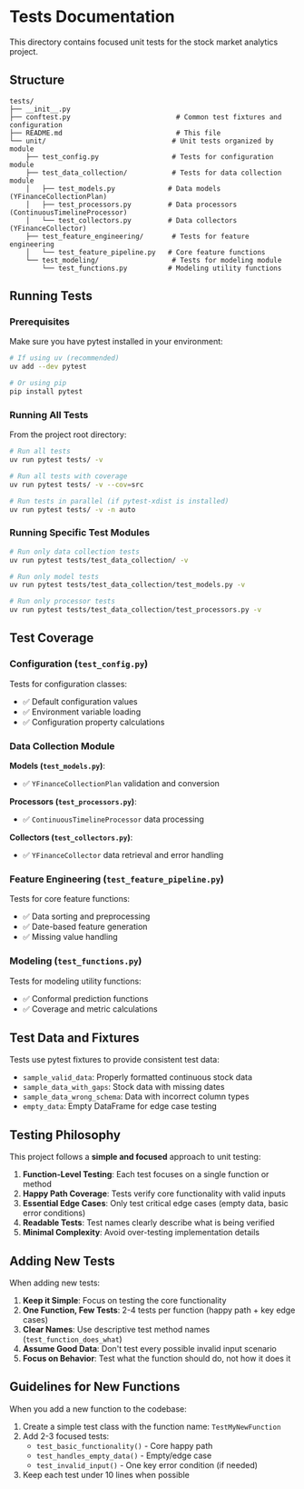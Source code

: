 # Tests Documentation

This directory contains focused unit tests for the stock market analytics project.

## Structure

```
tests/
├── __init__.py
├── conftest.py                          # Common test fixtures and configuration
├── README.md                            # This file
└── unit/                               # Unit tests organized by module
    ├── test_config.py                  # Tests for configuration module
    ├── test_data_collection/           # Tests for data collection module
    │   ├── test_models.py             # Data models (YFinanceCollectionPlan)
    │   ├── test_processors.py         # Data processors (ContinuousTimelineProcessor)
    │   └── test_collectors.py         # Data collectors (YFinanceCollector)
    ├── test_feature_engineering/       # Tests for feature engineering
    │   └── test_feature_pipeline.py   # Core feature functions
    └── test_modeling/                  # Tests for modeling module
        └── test_functions.py          # Modeling utility functions
```

## Running Tests

### Prerequisites

Make sure you have pytest installed in your environment:

```bash
# If using uv (recommended)
uv add --dev pytest

# Or using pip
pip install pytest
```

### Running All Tests

From the project root directory:

```bash
# Run all tests
uv run pytest tests/ -v

# Run all tests with coverage
uv run pytest tests/ -v --cov=src

# Run tests in parallel (if pytest-xdist is installed)
uv run pytest tests/ -v -n auto
```

### Running Specific Test Modules

```bash
# Run only data collection tests
uv run pytest tests/test_data_collection/ -v

# Run only model tests
uv run pytest tests/test_data_collection/test_models.py -v

# Run only processor tests
uv run pytest tests/test_data_collection/test_processors.py -v
```


## Test Coverage

### Configuration (`test_config.py`)

Tests for configuration classes:
- ✅ Default configuration values
- ✅ Environment variable loading
- ✅ Configuration property calculations

### Data Collection Module

**Models (`test_models.py`)**:
- ✅ `YFinanceCollectionPlan` validation and conversion

**Processors (`test_processors.py`)**:
- ✅ `ContinuousTimelineProcessor` data processing

**Collectors (`test_collectors.py`)**:
- ✅ `YFinanceCollector` data retrieval and error handling

### Feature Engineering (`test_feature_pipeline.py`)

Tests for core feature functions:
- ✅ Data sorting and preprocessing
- ✅ Date-based feature generation
- ✅ Missing value handling

### Modeling (`test_functions.py`)

Tests for modeling utility functions:
- ✅ Conformal prediction functions
- ✅ Coverage and metric calculations

## Test Data and Fixtures

Tests use pytest fixtures to provide consistent test data:

- `sample_valid_data`: Properly formatted continuous stock data
- `sample_data_with_gaps`: Stock data with missing dates
- `sample_data_wrong_schema`: Data with incorrect column types
- `empty_data`: Empty DataFrame for edge case testing

## Testing Philosophy

This project follows a **simple and focused** approach to unit testing:

1. **Function-Level Testing**: Each test focuses on a single function or method
2. **Happy Path Coverage**: Tests verify core functionality with valid inputs
3. **Essential Edge Cases**: Only test critical edge cases (empty data, basic error conditions)
4. **Readable Tests**: Test names clearly describe what is being verified
5. **Minimal Complexity**: Avoid over-testing implementation details

## Adding New Tests

When adding new tests:

1. **Keep it Simple**: Focus on testing the core functionality
2. **One Function, Few Tests**: 2-4 tests per function (happy path + key edge cases)
3. **Clear Names**: Use descriptive test method names (`test_function_does_what`)
4. **Assume Good Data**: Don't test every possible invalid input scenario
5. **Focus on Behavior**: Test what the function should do, not how it does it

## Guidelines for New Functions

When you add a new function to the codebase:

1. Create a simple test class with the function name: `TestMyNewFunction`
2. Add 2-3 focused tests:
   - `test_basic_functionality()` - Core happy path
   - `test_handles_empty_data()` - Empty/edge case
   - `test_invalid_input()` - One key error condition (if needed)
3. Keep each test under 10 lines when possible 